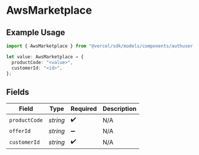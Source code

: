 # AwsMarketplace

## Example Usage

```typescript
import { AwsMarketplace } from "@vercel/sdk/models/components/authuser.js";

let value: AwsMarketplace = {
  productCode: "<value>",
  customerId: "<id>",
};
```

## Fields

| Field              | Type               | Required           | Description        |
| ------------------ | ------------------ | ------------------ | ------------------ |
| `productCode`      | *string*           | :heavy_check_mark: | N/A                |
| `offerId`          | *string*           | :heavy_minus_sign: | N/A                |
| `customerId`       | *string*           | :heavy_check_mark: | N/A                |